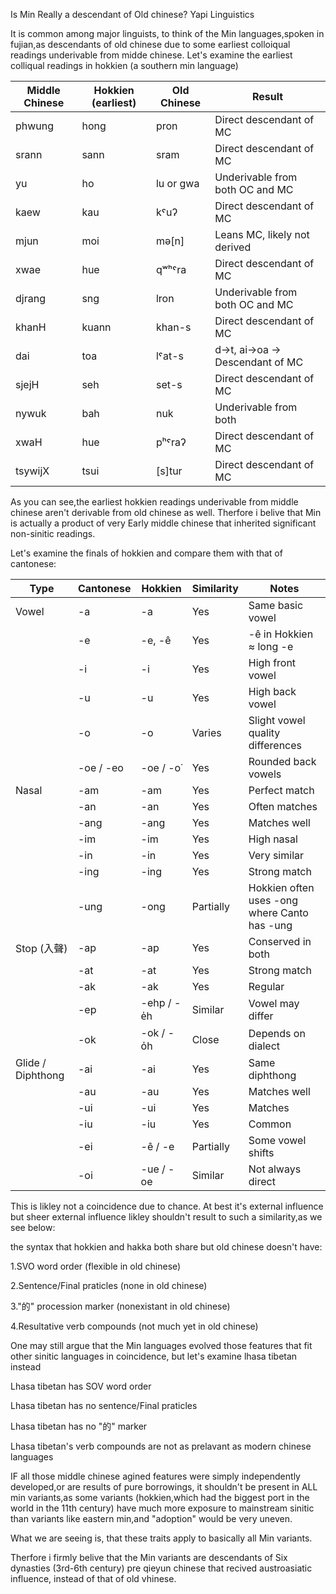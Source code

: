 Is Min Really a descendant of Old chinese? 
                              Yapi Linguistics

It is common among major linguists, to think of the Min languages,spoken in fujian,as descendants of old chinese due to some earliest 
colloiqual readings underivable from midde chinese. Let's examine the earliest colliqual readings in hokkien (a southern min language)

| Middle Chinese | Hokkien (earliest) | Old Chinese | Result                          |
|----------------|--------------------|-------------|----------------------------------|
| phwung         | hong               | pron        | Direct descendant of MC          |
| srann          | sann               | sram        | Direct descendant of MC          |
| yu             | ho                 | lu or gwa   | Underivable from both OC and MC  |
| kaew           | kau                | kˤuʔ        | Direct descendant of MC          |
| mjun           | moi                | mə[n]       | Leans MC, likely not derived     |
| xwae           | hue                | qʷʰˤra      | Direct descendant of MC          |
| djrang         | sng                | lron        | Underivable from both OC and MC  |
| khanH          | kuann              | khan-s      | Direct descendant of MC          |
| dai            | toa                | lˤat-s      | d→t, ai→oa → Descendant of MC    |
| sjejH          | seh                | set-s       | Direct descendant of MC          |
| nywuk          | bah                | nuk         | Underivable from both            |
| xwaH           | hue                | pʰˤraʔ      | Direct descendant of MC          |
| tsywijX        | tsui               | [s]tur      | Direct descendant of MC          |


As you can see,the earliest hokkien readings underivable from middle chinese aren't derivable from old chinese as well.
Therfore i belive that Min is actually a product of very Early middle chinese that inherited significant non-sinitic readings.

Let's examine the finals of hokkien and compare them with that of cantonese:


 | Type               | Cantonese | Hokkien       | Similarity | Notes                                             |
|--------------------|-----------|---------------|------------|---------------------------------------------------|
| Vowel              | -a        | -a            | Yes        | Same basic vowel                                  |
|                    | -e        | -e, -ê        | Yes        | -ê in Hokkien ≈ long -e                           |
|                    | -i        | -i            | Yes        | High front vowel                                  |
|                    | -u        | -u            | Yes        | High back vowel                                   |
|                    | -o        | -o            | Varies     | Slight vowel quality differences                  |
|                    | -oe / -eo | -oe / -o͘      | Yes        | Rounded back vowels                               |
| Nasal              | -am       | -am           | Yes        | Perfect match                                     |
|                    | -an       | -an           | Yes        | Often matches                                     |
|                    | -ang      | -ang          | Yes        | Matches well                                      |
|                    | -im       | -im           | Yes        | High nasal                                        |
|                    | -in       | -in           | Yes        | Very similar                                      |
|                    | -ing      | -ing          | Yes        | Strong match                                      |
|                    | -ung      | -ong          | Partially  | Hokkien often uses -ong where Canto has -ung      |
| Stop (入聲)         | -ap       | -ap           | Yes        | Conserved in both                                 |
|                    | -at       | -at           | Yes        | Strong match                                      |
|                    | -ak       | -ak           | Yes        | Regular                                           |
|                    | -ep       | -ehp / -e̍h    | Similar    | Vowel may differ                                  |
|                    | -ok       | -ok / -o̍h     | Close      | Depends on dialect                                |
| Glide / Diphthong  | -ai       | -ai           | Yes        | Same diphthong                                    |
|                    | -au       | -au           | Yes        | Matches well                                      |
|                    | -ui       | -ui           | Yes        | Matches                                           |
|                    | -iu       | -iu           | Yes        | Common                                            |
|                    | -ei       | -ê / -e        | Partially  | Some vowel shifts                                 |
|                    | -oi       | -ue / -oe      | Similar    | Not always direct                                 |


This is likley not a coincidence due to chance. At best it's external influence but sheer external influence likley shouldn't 
result to such a similarity,as we see below:


the syntax that hokkien and hakka both share but old chinese doesn't have:

1.SVO word order (flexible in old chinese)

2.Sentence/Final praticles (none in old chinese)

3."的" procession marker (nonexistant in old chinese)

4.Resultative verb compounds (not much yet in old chinese)

One may still argue that the Min languages evolved those features that fit other sinitic languages in coincidence, but let's 
examine lhasa tibetan instead

Lhasa tibetan has SOV word order

Lhasa tibetan has no sentence/Final praticles

Lhasa tibetan has  no "的" marker

Lhasa tibetan's verb compounds are not as prelavant as modern chinese languages

IF all those middle chinese agined features were simply independently developed,or are results of pure borrowings, it shouldn't 
be present in ALL min variants,as some variants (hokkien,which had the biggest port in the world in the 11th century) have 
much more exposure to mainstream sinitic than variants like eastern min,and "adoption" would be very uneven.

What we are seeing is, that these traits apply to basically all Min variants.

Therfore i firmly belive that the Min variants are descendants of Six dynasties (3rd-6th century) pre qieyun chinese that recived austroasiatic influence, instead of that of old vhinese.
